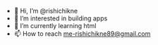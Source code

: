 - 👋 Hi, I’m @rishichikne
- 👀 I’m interested in building apps
- 🌱 I’m currently learning html
- 📫 How to reach me-rishichikne89@gmail.com


<!---
rishichikne/rishichikne is a ✨ special ✨ repository because its `README.md` (this file) appears on your GitHub profile.
You can click the Preview link to take a look at your changes.
--->
